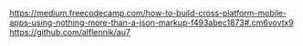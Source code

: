 
https://medium.freecodecamp.com/how-to-build-cross-platform-mobile-apps-using-nothing-more-than-a-json-markup-f493abec1873#.cm6vovtx9
https://github.com/alflennik/au7